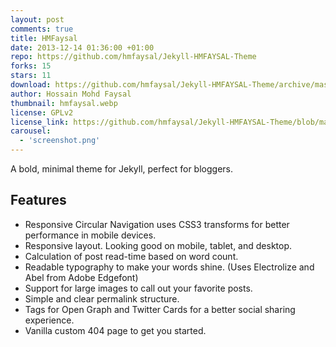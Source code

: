 ```yaml
---
layout: post
comments: true
title: HMFaysal
date: 2013-12-14 01:36:00 +01:00
repo: https://github.com/hmfaysal/Jekyll-HMFAYSAL-Theme
forks: 15
stars: 11
download: https://github.com/hmfaysal/Jekyll-HMFAYSAL-Theme/archive/master.zip
author: Hossain Mohd Faysal
thumbnail: hmfaysal.webp
license: GPLv2
license_link: https://github.com/hmfaysal/Jekyll-HMFAYSAL-Theme/blob/master/LICENSE
carousel:
  - 'screenshot.png'
---
```


A bold, minimal theme for Jekyll, perfect for bloggers.

## Features

* Responsive Circular Navigation uses CSS3 transforms for better performance in mobile devices.
* Responsive layout. Looking good on mobile, tablet, and desktop.
* Calculation of post read-time based on word count.
* Readable typography to make your words shine. (Uses Electrolize and Abel from Adobe Edgefont)
* Support for large images to call out your favorite posts.
* Simple and clear permalink structure.
* Tags for Open Graph and Twitter Cards for a better social sharing experience.
* Vanilla custom 404 page to get you started.
